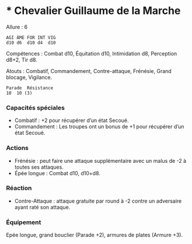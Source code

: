 # * Chevalier Guillaume de la Marche

Allure : 6


	AGI	ÂME	FOR	INT	VIG
	d10	d6	d10	d4	d10

Compétences : Combat d10, Équitation d10, Intimidation d8, Perception d8+2, Tir d8.

Atouts : Combatif, Commandement, Contre-attaque, Frénésie, Grand blocage, Vigilance.

	Parade	Résistance
	10	10 (3)

### Capacités spéciales

- Combatif : +2 pour récupérer d’un état Secoué.
- Commandement : Les troupes ont un bonus de +1 pour récupérer d’un état Secoué.

### Actions

- Frénésie : peut faire une attaque supplémentaire avec un malus de -2 à toutes ses attaques.
- Épée longue : Combat d10, d10+d8.

### Réaction 

- Contre-Attaque : attaque gratuite par round à -2 contre un adversaire ayant raté son attaque.

### Équipement
Epée longue, grand bouclier (Parade +2), armures de plates (Armure +3).
